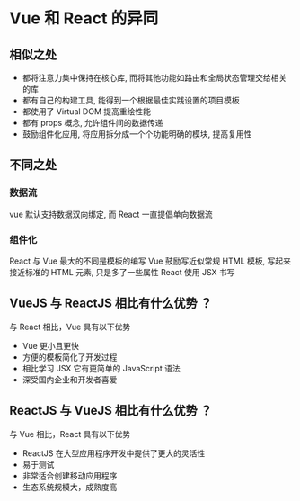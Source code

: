 # Vue 和 React 的异同

## 相似之处

- 都将注意力集中保持在核心库, 而将其他功能如路由和全局状态管理交给相关的库
- 都有自己的构建工具, 能得到一个根据最佳实践设置的项目模板
- 都使用了 Virtual DOM 提高重绘性能
- 都有 props 概念, 允许组件间的数据传递
- 鼓励组件化应用, 将应用拆分成一个个功能明确的模块, 提高复用性

## 不同之处

### 数据流

vue 默认支持数据双向绑定, 而 React 一直提倡单向数据流

### 组件化

React 与 Vue 最大的不同是模板的编写
Vue 鼓励写近似常规 HTML 模板, 写起来接近标准的 HTML 元素, 只是多了一些属性
React 使用 JSX 书写

## VueJS 与 ReactJS 相比有什么优势 ？

与 React 相比，Vue 具有以下优势

- Vue 更小且更快
- 方便的模板简化了开发过程
- 相比学习 JSX 它有更简单的 JavaScript 语法
- 深受国内企业和开发者喜爱

## ReactJS 与 VueJS 相比有什么优势 ？

与 Vue 相比，React 具有以下优势

- ReactJS 在大型应用程序开发中提供了更大的灵活性
- 易于测试
- 非常适合创建移动应用程序
- 生态系统规模大，成熟度高

